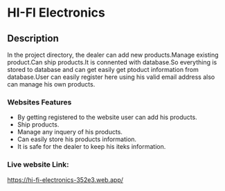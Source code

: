#  HI-FI Electronics



## Description

In the project directory, the dealer can add new products.Manage existing product.Can ship products.It is connented with database.So everything is stored to database and can get easily get ptoduct information from database.User can easily register here using his valid email address also can manage his own products.

### Websites Features

* By getting registered to the website user can add his products.
* Ship products.
* Manage any inquery of his products.
* Can easily store his products information.
* It is safe for the dealer to keep his iteks information.

### Live website Link:
https://hi-fi-electronics-352e3.web.app/



